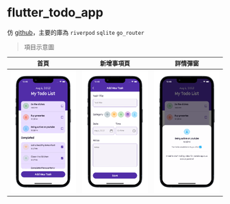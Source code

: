 # flutter_todo_app

仿 [github](https://github.com/IsaiasCuvula/flutter_riverpod_todo_app)，主要的庫為 `riverpod` `sqlite` `go_router`

> 項目示意圖

<table>
  <thead>
    <tr>
      <th>首頁</th>
      <th>新增事項頁</th>
      <th>詳情彈窗</th>
    </tr>
  </thead>
  <tbody>
    <tr>
      <td><img width="100%" alt="iPhone13Mockup3" src="./doc/img.png"/></td>
      <td><img width="100%" alt="iPhone13Mockup2" src="./doc/img2.png"/></td>
      <td><img width="100%" alt="iPhone13Mockup1" src="./doc/img3.png"/></td>
    </tr>
  </tbody>
</table>
